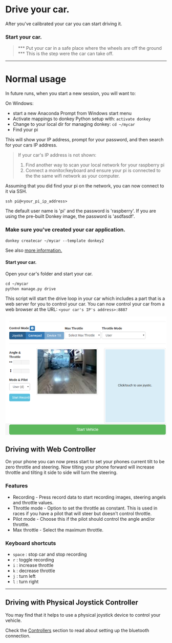 # Drive your car.

After you've calibrated your car you can start driving it.

### Start your car.

> *** Put your car in a safe place where the wheels are off the ground ***
This is the step were the car can take off.

---
# Normal usage
In future runs, when you start a new session, you will want to:

On Windows:

* start a new Anaconda Prompt from Windows start menu
* Activate mappings to donkey Python setup with: ```activate donkey```
* Change to your local dir for managing donkey: ```cd ~/mycar```
* Find your pi



This will show your IP address, prompt for your password, and then search
for your cars IP address.

> If your car's IP address is not shown:
>
> 1. Find another way to scan your local network for your raspberry pi
> 2. Connect a monitor/keyboard and ensure your pi is connected to the the same wifi network as your computer.


Assuming that you did find your pi on the network, you can now connect to it via SSH.

```
ssh pi@<your_pi_ip_address>
```

The default user name is 'pi' and the password is 'raspberry'.  If you are using the pre-built Donkey image, the password is 'asdfasdf'.


### Make sure you've created your car application.
```
donkey createcar ~/mycar --template donkey2
```

See also [more information.](/utility/donkey/#create-car)

#### Start your car.
Open your car's folder and start your car.
```
cd ~/mycar
python manage.py drive
```

This script will start the drive loop in your car which includes a part that
is a web server for you to control your car. You can now control your car
from a web browser at the URL: `<your car's IP's address>:8887`

![drive UI](../assets/drive_UI.png)

## Driving with Web Controller
On your phone you can now press start to set your phones current tilt to be
zero throttle and steering. Now tilting your phone forward will increase throttle and tilting it side to side will turn the steering.


### Features
* Recording - Press record data to start recording images, steering angels and throttle values.
* Throttle mode - Option to set the throttle as constant. This is used in
races if you have a pilot that will steer but doesn't control throttle.
* Pilot mode - Choose this if the pilot should control the angle and/or throttle.
* Max throttle - Select the maximum throttle.

### Keyboard shortcuts
* `space` : stop car and stop recording
* `r` : toggle recording
* `i` : increase throttle
* `k` : decrease throttle
* `j` : turn left
* `l` : turn right

----

## Driving with Physical Joystick Controller

You may find that it helps to use a physical joystick device to control your vehicle.

Check the [Controllers](/parts/controllers/#physical-joystick-controller) section to read about setting up the bluetooth connection.






